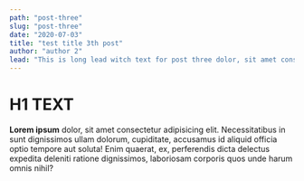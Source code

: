 ```yaml
---
path: "post-three"
slug: "post-three"
date: "2020-07-03"
title: "test title 3th post"
author: "author 2"
lead: "This is long lead witch text for post three dolor, sit amet consectetur adipisicing"
---
```


# H1 TEXT

**Lorem ipsum** dolor, sit amet consectetur adipisicing elit. Necessitatibus in sunt dignissimos ullam dolorum, cupiditate, accusamus id aliquid officia optio tempore aut soluta! Enim quaerat, ex, perferendis dicta delectus expedita deleniti ratione dignissimos, laboriosam corporis quos unde harum omnis nihil?

